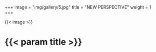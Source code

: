 +++
image = "img/gallery/5.jpg"
title = "NEW PERSPECTIVE"
weight = 1
+++

{{< image >}}

# {{< param title >}}